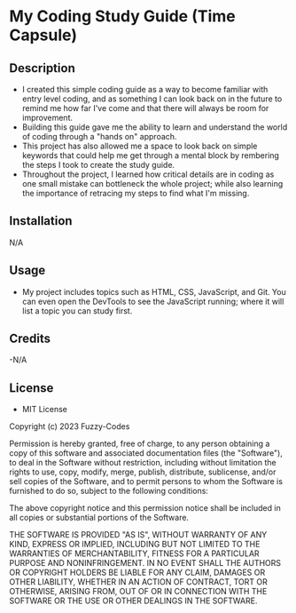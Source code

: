 # My Coding Study Guide (Time Capsule)

## Description

- I created this simple coding guide as a way to become familiar with entry level coding, and as something I can look back on in the future to remind me how far I've come and that there will always be room for improvement.
- Building this guide gave me the ability to learn and understand the world of coding through a "hands on" approach.
- This project has also allowed me a space to look back on simple keywords that could help me get through a mental block by rembering the steps I took to create the study guide.
- Throughout the project, I learned how critical details are in coding as one small mistake can bottleneck the whole project; while also learning the importance of retracing my steps to find what I'm missing.

## Installation

N/A

## Usage

- My project includes topics such as HTML, CSS, JavaScript, and Git. You can even open the DevTools to see the JavaScript running; where it will list a topic you can study first.

## Credits

-N/A

## License

- MIT License

Copyright (c) 2023 Fuzzy-Codes

Permission is hereby granted, free of charge, to any person obtaining a copy
of this software and associated documentation files (the "Software"), to deal
in the Software without restriction, including without limitation the rights
to use, copy, modify, merge, publish, distribute, sublicense, and/or sell
copies of the Software, and to permit persons to whom the Software is
furnished to do so, subject to the following conditions:

The above copyright notice and this permission notice shall be included in all
copies or substantial portions of the Software.

THE SOFTWARE IS PROVIDED "AS IS", WITHOUT WARRANTY OF ANY KIND, EXPRESS OR
IMPLIED, INCLUDING BUT NOT LIMITED TO THE WARRANTIES OF MERCHANTABILITY,
FITNESS FOR A PARTICULAR PURPOSE AND NONINFRINGEMENT. IN NO EVENT SHALL THE
AUTHORS OR COPYRIGHT HOLDERS BE LIABLE FOR ANY CLAIM, DAMAGES OR OTHER
LIABILITY, WHETHER IN AN ACTION OF CONTRACT, TORT OR OTHERWISE, ARISING FROM,
OUT OF OR IN CONNECTION WITH THE SOFTWARE OR THE USE OR OTHER DEALINGS IN THE
SOFTWARE.

